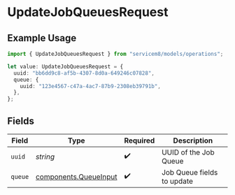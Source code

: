 # UpdateJobQueuesRequest

## Example Usage

```typescript
import { UpdateJobQueuesRequest } from "servicem8/models/operations";

let value: UpdateJobQueuesRequest = {
  uuid: "bb6dd9c8-af5b-4307-8d0a-649246c07828",
  queue: {
    uuid: "123e4567-c47a-4ac7-87b9-2308eb39791b",
  },
};
```

## Fields

| Field                                                          | Type                                                           | Required                                                       | Description                                                    |
| -------------------------------------------------------------- | -------------------------------------------------------------- | -------------------------------------------------------------- | -------------------------------------------------------------- |
| `uuid`                                                         | *string*                                                       | :heavy_check_mark:                                             | UUID of the Job Queue                                          |
| `queue`                                                        | [components.QueueInput](../../models/components/queueinput.md) | :heavy_check_mark:                                             | Job Queue fields to update                                     |